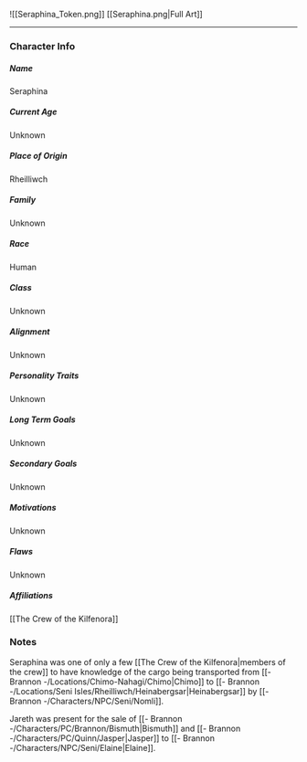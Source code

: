 ![[Seraphina_Token.png]]
[[Seraphina.png|Full Art]]

---
### Character Info

##### Name 
Seraphina 

##### Current Age
Unknown

##### Place of Origin
Rheilliwch

##### Family
Unknown

##### Race
Human

##### Class
Unknown

##### Alignment
Unknown

##### Personality Traits
Unknown

##### Long Term Goals
Unknown

##### Secondary Goals
Unknown

##### Motivations
Unknown

##### Flaws
Unknown

##### Affiliations
[[The Crew of the Kilfenora]]

### Notes
Seraphina was one of only a few [[The Crew of the Kilfenora|members of the crew]] to have knowledge of the cargo being transported from [[- Brannon -/Locations/Chimo-Nahagi/Chimo|Chimo]] to [[- Brannon -/Locations/Seni Isles/Rheilliwch/Heinabergsar|Heinabergsar]] by [[- Brannon -/Characters/NPC/Seni/Nomli]].

Jareth was present for the sale of [[- Brannon -/Characters/PC/Brannon/Bismuth|Bismuth]] and [[- Brannon -/Characters/PC/Quinn/Jasper|Jasper]] to [[- Brannon -/Characters/NPC/Seni/Elaine|Elaine]].